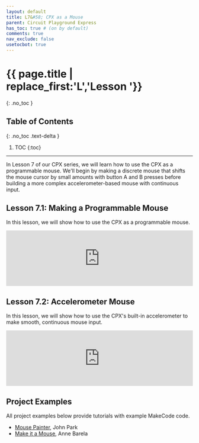 ```yaml
---
layout: default
title: L7&#58; CPX as a Mouse
parent: Circuit Playground Express
has_toc: true # (on by default)
comments: true
nav_exclude: false
usetocbot: true
---
```

# {{ page.title | replace_first:'L','Lesson '}}
{: .no_toc }

## Table of Contents
{: .no_toc .text-delta }

1. TOC
{:toc}
---

In Lesson 7 of our CPX series, we will learn how to use the CPX as a programmable mouse. We'll begin by making a discrete mouse that shifts the mouse cursor by small amounts with button A and B presses before building a more complex accelerometer-based mouse with continuous input.

## Lesson 7.1: Making a Programmable Mouse

In this lesson, we will show how to use the CPX as a programmable mouse.

<div class="iframe-container">
  <iframe width="100%" src="https://www.youtube.com/embed/bOm1qXTDi-o" title="YouTube video player" frameborder="0" allow="accelerometer; autoplay; clipboard-write; encrypted-media; gyroscope; picture-in-picture; web-share" allowfullscreen></iframe>
</div>

## Lesson 7.2: Accelerometer Mouse

In this lesson, we will show how to use the CPX's built-in accelerometer to make smooth, continuous mouse input.

<div class="iframe-container">
  <iframe width="100%" src="https://www.youtube.com/embed/vnqNmQnbpO8" title="YouTube video player" frameborder="0" allow="accelerometer; autoplay; clipboard-write; encrypted-media; gyroscope; picture-in-picture; web-share" allowfullscreen></iframe>
</div>

<!-- Ideas:
- Start very simple with moving mouse by some amount with a button or touchpad press. 
  - https://editor.p5js.org/jonfroehlich/sketches/MSGdVYUle
- Maybe A1 down, A5 up, A3 right, A7 left
  - Need mouse click for http://jacksonpollock.org/
  - https://freepong.org/ (has mouse option)
- Then use Tilt for left, right, up, down, and buttons for click
  - Show off with a basic mouse game
    - Start by exploring Google Earth 
    - Maybe put a airplane on controller and play: https://gamaverse.com/anti-virus-game/
  - https://thisissand.com/ (actually have a bottle filled with sand)
  - http://jacksonpollock.org/
  - Show off with p5js painter app?
  - https://freepong.org/ (has mouse option)
- Then most complex example with raw accelerometer data.
  - Version 1: https://makecode.com/_fEDc8m0FqJt0
  - Version 2: https://makecode.com/_JccC6U5Dj4Ko -->

## Project Examples

All project examples below provide tutorials with example MakeCode code.

- [Mouse Painter](https://learn.adafruit.com/mouse-painter-emulate-mice-with-makecode/overview), John Park
- [Make it a Mouse](https://learn.adafruit.com/make-it-a-mouse), Anne Barela